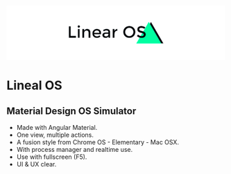 ![alt tag](https://raw.githubusercontent.com/eladiomejias/LinearOS/master/public/css/images/Logo.png?token=AOKf0yY-m0qO6TuDx58yEpmZIq6sih5sks5Yd64hwA%3D%3D)
# Lineal OS

## Material Design OS Simulator

- Made with Angular Material.
- One view, multiple actions.
- A fusion style from Chrome OS - Elementary - Mac OSX.
- With process manager and realtime use.
- Use with fullscreen (F5).
- UI & UX clear.